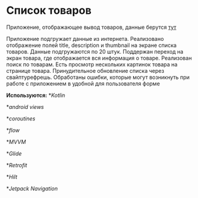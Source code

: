 # Список товаров

Приложение, отображающее вывод товаров, данные берутся [тут](https://dummyjson.com/docs/products)

Приложение подгружает данные из интернета. Реализовано отображение полей title, description и thumbnail на экране списка товаров. Данные подгружаются по 20 штук.
Поддержан переход на экран товара, где отображается вся информация о товаре. Реализован поиск по товарам. Есть просмотр нескольких картинок товара на странице товара. Принудительное обновление списка через свайптурефрешь.
Обработаны ошибки, которые могут возникнуть при работе с приложением в удобной для пользователя форме

**Используются:**
*_Kotlin_

*_android views_

*_coroutines_

*_flow_

*_MVVM_

*_Glide_

*_Retrofit_

*_Hilt_

*_Jetpack Navigation_

